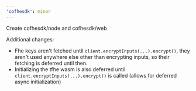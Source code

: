 ```yaml
---
'cofhesdk': minor
---
```


Create cofhesdk/node and cofhesdk/web

Additional changes:

- Fhe keys aren't fetched until `client.encryptInputs(...).encrypt()`, they aren't used anywhere else other than encrypting inputs, so their fetching is deferred until then.
- Initializing the tfhe wasm is also deferred until `client.encryptInputs(...).encrypt()` is called (allows for deferred async initialization)
